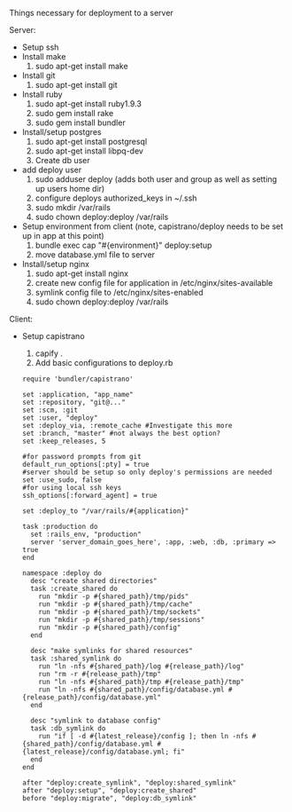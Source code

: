 Things necessary for deployment to a server

Server:

  - Setup ssh
  - Install make
    1) sudo apt-get install make
  - Install git
    1) sudo apt-get install git
  - Install ruby
    1) sudo apt-get install ruby1.9.3
    2) sudo gem install rake
    3) sudo gem install bundler
  - Install/setup postgres
    1) sudo apt-get install postgresql
    2) sudo apt-get install libpq-dev
    3) Create db user
  - add deploy user
    1) sudo adduser deploy (adds both user and group as well as setting up users home dir)
    2) configure deploys authorized_keys in ~/.ssh
    3) sudo mkdir /var/rails
    4) sudo chown deploy:deploy /var/rails
  - Setup environment from client (note, capistrano/deploy needs to be set up in app at this point)
    1) bundle exec cap "#{environment}" deploy:setup
    2) move database.yml file to server
  - Install/setup nginx
    1) sudo apt-get install nginx
    2) create new config file for application in /etc/nginx/sites-available
    3) symlink config file to /etc/nginx/sites-enabled
    4) sudo chown deploy:deploy /var/rails

Client:

  - Setup capistrano
    1) capify .
    2) Add basic configurations to deploy.rb

    ```
    require 'bundler/capistrano'

    set :application, "app_name"
    set :repository, "git@..."
    set :scm, :git
    set :user, "deploy"
    set :deploy_via, :remote_cache #Investigate this more
    set :branch, "master" #not always the best option?
    set :keep_releases, 5

    #for password prompts from git
    default_run_options[:pty] = true
    #server should be setup so only deploy's permissions are needed
    set :use_sudo, false
    #for using local ssh keys
    ssh_options[:forward_agent] = true

    set :deploy_to "/var/rails/#{application}"

    task :production do
      set :rails_env, "production"
      server 'server_domain_goes_here', :app, :web, :db, :primary => true
    end

    namespace :deploy do
      desc "create shared directories"
      task :create_shared do
        run "mkdir -p #{shared_path}/tmp/pids"
        run "mkdir -p #{shared_path}/tmp/cache"
        run "mkdir -p #{shared_path}/tmp/sockets"
        run "mkdir -p #{shared_path}/tmp/sessions"
        run "mkdir -p #{shared_path}/config"
      end

      desc "make symlinks for shared resources"
      task :shared_symlink do
        run "ln -nfs #{shared_path}/log #{release_path}/log"
        run "rm -r #{release_path}/tmp"
        run "ln -nfs #{shared_path}/tmp #{release_path}/tmp"
        run "ln -nfs #{shared_path}/config/database.yml #{release_path}/config/database.yml"
      end

      desc "symlink to database config"
      task :db_symlink do
        run "if [ -d #{latest_release}/config ]; then ln -nfs #{shared_path}/config/database.yml #{latest_release}/config/database.yml; fi"
      end
    end

    after "deploy:create_symlink", "deploy:shared_symlink"
    after "deploy:setup", "deploy:create_shared"
    before "deploy:migrate", "deploy:db_symlink"
    ```
